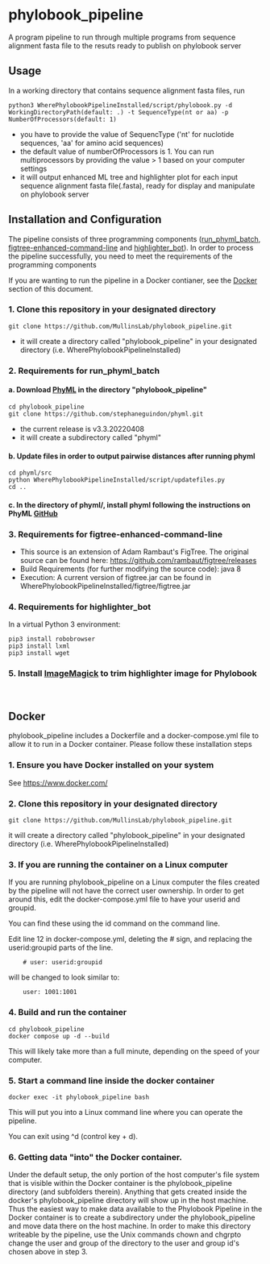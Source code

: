 # phylobook_pipeline
A program pipeline to run through multiple programs from sequence alignment fasta file to the resuts ready to publish on phylobook server

## Usage
In a working directory that contains sequence alignment fasta files, run
````
python3 WherePhylobookPipelineInstalled/script/phylobook.py -d WorkingDirectoryPath(default: .) -t SequenceType(nt or aa) -p NumberOfProcessors(default: 1)
````
  - you have to provide the value of SequencType ('nt' for nuclotide sequences, 'aa' for amino acid sequences)
  - the default value of numberOfProcessors is 1. You can run multiprocessors by providing the value > 1 based on your computer settings
  - it will output enhanced ML tree and highlighter plot for each input sequence alignment fasta file(.fasta), ready for display and manipulate on phylobook server

## Installation and Configuration
The pipeline consists of three programming components ([run_phyml_batch](https://github.com/MullinsLab/run_phyml_batch), [figtree-enhanced-command-line](https://github.com/MullinsLab/figtree-enhanced-command-line) and [highlighter_bot](https://github.com/MullinsLab/highlighter_bot)). In order to process the pipeline successfully, you need to meet the requirements of the programming components

If you are wanting to run the pipeline in a Docker contianer, see the [Docker](#docker) section of this document.

### 1. Clone this repository in your designated directory
```
git clone https://github.com/MullinsLab/phylobook_pipeline.git
```
  - it will create a directory called "phylobook_pipeline" in your designated directory (i.e. WherePhylobookPipelineInstalled)

### 2. Requirements for run_phyml_batch

#### a. Download [PhyML](https://github.com/stephaneguindon/phyml) in the directory "phylobook_pipeline"
```
cd phylobook_pipeline
git clone https://github.com/stephaneguindon/phyml.git
```
  - the current release is v3.3.20220408
  - it will create a subdirectory called "phyml"

#### b. Update files in order to output pairwise distances after running phyml
```
cd phyml/src
python WherePhylobookPipelineInstalled/script/updatefiles.py
cd ..
```

#### c. In the directory of phyml/, install phyml following the instructions on PhyML [GitHub](https://github.com/stephaneguindon/phyml)

### 3. Requirements for figtree-enhanced-command-line 
 - This source is an extension of Adam Rambaut's FigTree.  The original source can be found here:
https://github.com/rambaut/figtree/releases
 - Build Requirements (for further modifying the source code): java 8
 - Execution: A current version of figtree.jar can be found in WherePhylobookPipelineInstalled/figtree/figtree.jar

### 4. Requirements for highlighter_bot 
In a virtual Python 3 environment:
```
pip3 install robobrowser
pip3 install lxml
pip3 install wget
```

### 5. Install [ImageMagick](https://imagemagick.org/script/download.php) to trim highlighter image for Phylobook

&nbsp;
## Docker

phylobook_pipeline includes a Dockerfile and a docker-compose.yml file to allow it to run in a Docker container. Please follow these installation steps  

### 1. Ensure you have Docker installed on your system
See https://www.docker.com/

### 2. Clone this repository in your designated directory
```
git clone https://github.com/MullinsLab/phylobook_pipeline.git
```
it will create a directory called "phylobook_pipeline" in your designated directory (i.e. WherePhylobookPipelineInstalled)

### 3. If you are running the container on a Linux computer
If you are running phylobook_pipeline on a Linux computer the files created by the pipeline will not have the correct user ownership.  In order to get around this, edit the docker-compose.yml file to have your userid and groupid.

You can find these using the id command on the command line.

Edit line 12 in docker-compose.yml, deleting the # sign, and replacing the userid:groupid parts of the line. 
```
    # user: userid:groupid
```
will be changed to look similar to:
```
    user: 1001:1001
```

### 4. Build and run the container
```
cd phylobook_pipeline
docker compose up -d --build
```
This will likely take more than a full minute, depending on the speed of your computer.

### 5. Start a command line inside the docker container
```
docker exec -it phylobook_pipeline bash
```
This will put you into a Linux command line where you can operate the pipeline.

You can exit using ^d (control key + d).

### 6. Getting data "into" the Docker container.
Under the default setup, the only portion of the host computer's file system that is visible within the Docker container is the phylobook_pipeline directory (and subfolders therein). Anything that gets created inside the docker's phylobook_pipeline directory will show up in the host machine.  Thus the easiest way to make data available to the Phylobook Pipeline in the Docker container is to create a subdirectory under the phylobook_pipeline and move data there on the host machine.  In order to make this directory writeable by the pipeline, use the Unix commands chown and chgrpto change the user and group of the directory to the user and group id's chosen above in step 3.
